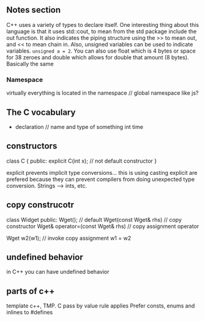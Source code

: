 ## Notes section

C++ uses a variety of types to declare itself.
One interesting thing about this language is that it uses std::cout, to mean from the std package include the out function. It also indicates the piping structure using the >> to mean out, and << to mean chain in. Also, unsigned variables can be used to indicate variables. `unsigned a = 2`. You can also use float which is 4 bytes or space for 38 zeroes and double which allows for double that amount (8 bytes). Basically the same


### Namespace
virtually everything is located in the namespace // global namespace like js?


## The C vocabulary
- declaration // name and type of something int time

## constructors
class C {
    public:
        explicit C(int x); // not default constructor
}

explicit prevents implicit type conversions...
this is using casting
explicit are prefered because they can prevent compilers from doing unexpected type conversion. Strings --> ints, etc.

## copy construcotr
class Widget
    public:
        Wget(); // default
        Wget(const Wget& rhs) // copy constructor
        Wget& operator=(const Wget& rhs) // copy assignment operator

Wget w2(w1);
// invoke copy assignment
w1 = w2


## undefined behavior
in C++ you can have undefined behavior

## parts of c++
template c++, TMP. C pass by value rule applies
Prefer consts, enums and inlines to #defines

